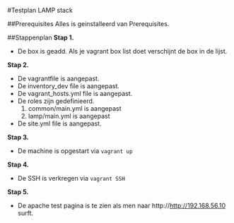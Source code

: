#Testplan LAMP stack

##Prerequisites
  Alles is geinstalleerd van Prerequisites.

##Stappenplan
**Stap 1.**
  * De box is geadd. Als je vagrant box list doet verschijnt de box in de lijst.  
  
**Stap 2.**
  * De vagrantfile is aangepast.
  * De inventory_dev file is aangepast.
  * De vagrant_hosts.yml file is aangepast.
  * De roles zijn gedefinieerd.
	  1. common/main.yml is aangepast
	  1. lamp/main.yml is aangepast
  * De site.yml file is aangepast.  
  
**Stap 3.**
  * De machine is opgestart via `vagrant up`  
  
**Stap 4.**
  * De SSH is verkregen via `vagrant SSH`  
  
**Stap 5.**
  * De apache test pagina is te zien als men naar http://http://192.168.56.10 surft.
